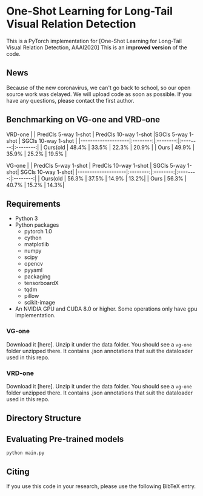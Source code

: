 # One-Shot Learning for Long-Tail Visual Relation Detection

This is a PyTorch implementation for [One-Shot Learning for Long-Tail Visual Relation Detection, AAAI2020] This is an **improved version** of the code.

## News
Because of the new coronavirus, we can't go back to school, so our open source work was delayed. We will upload code as soon as possible. If you have any questions, please contact the first author.

## Benchmarking on VG-one and VRD-one
VRD-one
|                    | PredCls 5-way 1-shot | PredCls 10-way 1-shot |SGCls 5-way 1-shot | SGCls 10-way 1-shot | 
|--------------------|:--------:|:--------:|:--------:|:--------:|
| Ours(old    | 48.4%        | 33.5%        | 22.3%       | 20.9%        | 
| Ours        | 49.9%        | 35.9%        | 25.2%        | 19.5%       | 

VG-one
|                    | PredCls 5-way 1-shot | PredCls 10-way 1-shot | SGCls 5-way 1-shot| SGCls 10-way 1-shot|
|--------------------|:--------:|:--------:|:--------:|:--------:|
| Ours(old    | 56.3%    | 37.5%       | 14.9%     | 13.2%|
| Ours        | 56.3%    | 40.7%       | 15.2%     | 14.3%|


## Requirements
* Python 3
* Python packages
  * pytorch 1.0
  * cython
  * matplotlib
  * numpy
  * scipy
  * opencv
  * pyyaml
  * packaging
  * tensorboardX
  * tqdm
  * pillow
  * scikit-image
* An NVIDIA GPU and CUDA 8.0 or higher. Some operations only have gpu implementation.


### VG-one
Download it [here]. Unzip it under the data folder. You should see a `vg-one` folder unzipped there. It contains .json annotations that suit the dataloader used in this repo.

### VRD-one
Download it [here]. Unzip it under the data folder. You should see a `vg-one` folder unzipped there. It contains .json annotations that suit the dataloader used in this repo.


## Directory Structure


## Evaluating Pre-trained models
```
python main.py

```
## Citing
If you use this code in your research, please use the following BibTeX entry.
